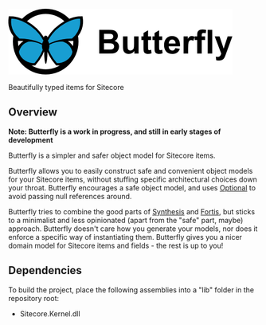 ![Butterfly](https://raw.githubusercontent.com/nlkl/Butterfly/master/misc/logo.png)

Beautifully typed items for Sitecore

## Overview

**Note: Butterfly is a work in progress, and still in early stages of development**

Butterfly is a simpler and safer object model for Sitecore items. 

Butterfly allows you to easily construct safe and convenient object models for your Sitecore items, without stuffing specific architectural choices down your throat. Butterfly encourages a safe object model, and uses [Optional](https://github.com/nlkl/Butterfly) to avoid passing null references around.

Butterfly tries to combine the good parts of [Synthesis](https://github.com/kamsar/Synthesis) and [Fortis](https://github.com/Fortis-Collection/fortis), but sticks to a minimalist and less opinionated (apart from the "safe" part, maybe) approach. Butterfly doesn't care how you generate your models, nor does it enforce a specific way of instantiating them. Butterfly gives you a nicer domain model for Sitecore items and fields - the rest is up to you!

## Dependencies

To build the project, place the following assemblies into a "lib" folder in the repository root:

* Sitecore.Kernel.dll
